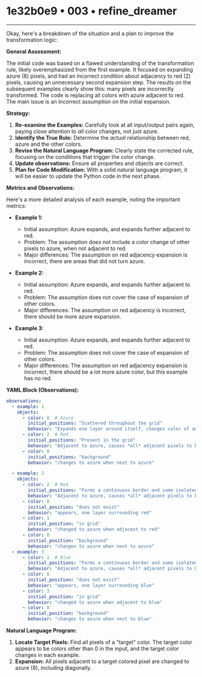# 1e32b0e9 • 003 • refine_dreamer

---
Okay, here's a breakdown of the situation and a plan to improve the transformation logic:

**General Assessment:**

The initial code was based on a flawed understanding of the transformation rule, likely overemphasized from the first example. It focused on expanding azure (8) pixels, and had an incorrect condition about adjacency to red (2) pixels, causing an unnecessary second expansion step. The results on the subsequent examples clearly show this: many pixels are incorrectly transformed. The code is replacing all colors with azure adjacent to red. The main issue is an incorrect assumption on the initial expansion.

**Strategy:**

1.  **Re-examine the Examples:** Carefully look at all input/output pairs again, paying close attention to *all* color changes, not just azure.
2.  **Identify the True Rule:** Determine the *actual* relationship between red, azure and the other colors.
3.  **Revise the Natural Language Program:**  Clearly state the corrected rule, focusing on the conditions that trigger the color change.
4.  **Update observations:** Ensure all properties and objects are correct.
5.  **Plan for Code Modification:** With a solid natural language program, it will be easier to update the Python code in the next phase.

**Metrics and Observations:**

Here's a more detailed analysis of each example, noting the important metrics:

*   **Example 1:**
    *   Initial assumption: Azure expands, and expands further adjacent to red.
    *   Problem: The assumption does not include a color change of other pixels to azure, when not adjacent to red.
    *   Major differences: The assumption on red adjacency expansion is incorrect, there are areas that did not turn azure.

*   **Example 2:**
    *   Initial assumption: Azure expands, and expands further adjacent to red.
    *   Problem: The assumption does not cover the case of expansion of other colors.
    *   Major differences: The assumption on red adjacency is incorrect, there should be more azure expansion.

*   **Example 3:**
    *   Initial assumption: Azure expands, and expands further adjacent to red.
    *   Problem: The assumption does not cover the case of expansion of other colors.
    *   Major differences: The assumption on red adjacency expansion is incorrect, there should be a lot more azure color, but this example has no red.

**YAML Block (Observations):**

```yaml
observations:
  - example: 1
    objects:
      - color: 8  # Azure
        initial_positions: "Scattered throughout the grid"
        behavior: "Expands one layer around itself, changes color of adjacent pixels"
      - color: 2  # Red
        initial_positions: "Present in the grid"
        behavior: "Adjacent to azure, causes *all* adjacent pixels to become azure."
      - color: 0
        initial_positions: "background"
        behavior: "changes to azure when next to azure"

  - example: 2
    objects:
      - color: 2  # Red
        initial_positions: "Forms a continuous border and some isolated lines"
        behavior: "Adjacent to azure, causes *all* adjacent pixels to become azure."
      - color: 8
        initial_position: "does not exist"
        behavior: "appears, one layer surrounding red"
      - color: 1
        initial_position: "in grid"
        behavior: "changed to azure when adjacent to red"
      - color: 0
        initial_position: "background"
        behavior: "changes to azure when next to azure"
  - example: 3
      - color: 1  # Blue
        initial_positions: "Forms a continuous border and some isolated lines"
        behavior: "Adjacent to azure, causes *all* adjacent pixels to become azure."
      - color: 8
        initial_position: "does not exist"
        behavior: "appears, one layer surrounding blue"
      - color: 3
        initial_position: "in grid"
        behavior: "changed to azure when adjacent to blue"
      - color: 0
        initial_position: "background"
        behavior: "changes to azure when next to blue"
```

**Natural Language Program:**

1.  **Locate Target Pixels:** Find all pixels of a "target" color. The target color appears to be colors other than 0 in the input, and the target color changes in each example.
2.  **Expansion:** All pixels adjacent to a target colored pixel are changed to azure (8), including diagonally.


